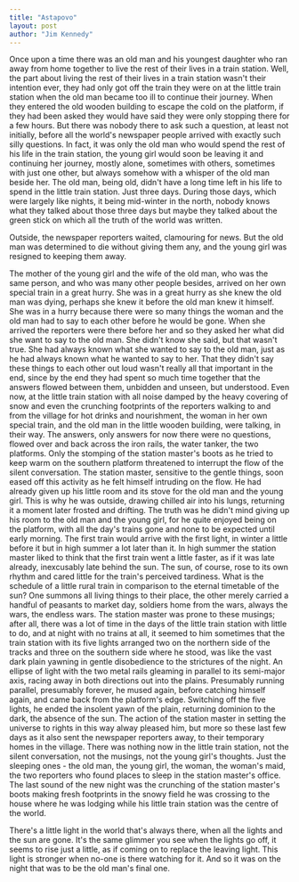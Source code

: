 ```yaml
---
title: "Astapovo"
layout: post
author: "Jim Kennedy"
---
```


Once upon a time there was an old man and his youngest daughter who ran away from home together to live the rest of their lives in a train station. Well, the part about living the rest of their lives in a train station wasn't their intention ever, they had only got off the train they were on at the little train station when the old man became too ill to continue their journey. When they entered the old wooden building to escape the cold on the platform, if they had been asked they would have said they were only stopping there for a few hours. But there was nobody there to ask such a question, at least not initially, before all the world's newspaper people arrived with exactly such silly questions. In fact, it was only the old man who would spend the rest of his life in the train station, the young girl would soon be leaving it and continuing her journey, mostly alone, sometimes with others, sometimes with just one other, but always somehow with a whisper of the old man beside her. The old man, being old, didn't have a long time left in his life to spend in the little train station. Just three days. During those days, which were largely like nights, it being mid-winter in the north, nobody knows what they talked about those three days but maybe they talked about the green stick on which all the truth of the world was written.

Outside, the newspaper reporters waited, clamouring for news. But the old man was determined to die without giving them any, and the young girl was resigned to keeping them away. 

The mother of the young girl and the wife of the old man, who was the same person, and who was many other people besides, arrived on her own special train in a great hurry. She was in a great hurry as she knew the old man was dying, perhaps she knew it before the old man knew it himself. She was in a hurry because there were so many things the woman and the old man had to say to each other before he would be gone. When she arrived the reporters were there before her and so they asked her what did she want to say to the old man. She didn't know she said, but that wasn't true. She had always known what she wanted to say to the old man, just as he had always known what he wanted to say to her. That they didn't say these things to each other out loud wasn't really all that important in the end, since by the end they had spent so much time together that the answers flowed between them, unbidden and unseen, but understood. Even now, at the little train station with all noise damped by the heavy covering of snow and even the crunching footprints of the reporters walking to and from the village for hot drinks and nourishment, the woman in her own special train, and the old man in the little wooden building, were talking, in their way. The answers, only answers for now there were no questions, flowed over and back across the iron rails, the water tanker, the two platforms. Only the stomping of the station master's boots as he tried to keep warm on the southern platform threatened to interrupt the flow of the silent conversation. The station master, sensitive to the gentle things, soon eased off this activity as he felt himself intruding on the flow. He had already given up his little room and its stove for the old man and the young girl. This is why he was outside, drawing chilled air into his lungs, returning it a moment later frosted and drifting. The truth was he didn't mind giving up his room to the old man and the young girl, for he quite enjoyed being on the platform, with all the day's trains gone and none to be expected until early morning. The first train would arrive with the first light, in winter a little before it but in high summer a lot later than it. In high summer the station master liked to think that the first train went a little faster, as if it was late already, inexcusably late behind the sun. The sun, of course, rose to its own rhythm and cared little for the train's perceived tardiness. What is the schedule of a little rural train in comparison to the eternal timetable of the sun? One summons all living things to their place, the other merely carried a handful of peasants to market day, soldiers home from the wars, always the wars, the endless wars. The station master was prone to these musings; after all, there was a lot of time in the days of the little train station with little to do, and at night with no trains at all, it seemed to him sometimes that the train station with its five lights arranged two on the northern side of the tracks and three on the southern side where he stood, was like the vast dark plain yawning in gentle disobedience to the strictures of the night. An ellipse of light with the two metal rails gleaming in parallel to its semi-major axis, racing away in both directions out into the plains. Presumably running parallel, presumably forever, he mused again, before catching himself again, and came back from the platform's edge. Switching off the five lights, he ended the insolent yawn of the plain, returning dominion to the dark, the absence of the sun. The action of the station master in setting the universe to rights in this way alway pleased him, but more so these last few days as it also sent the newspaper reporters away, to their temporary homes in the village. There was nothing now in the little train station, not the silent conversation, not the musings, not the young girl's thoughts. Just the sleeping ones - the old man, the young girl, the woman, the woman's maid, the two reporters who found places to sleep in the station master's office. The last sound of the new night was the crunching of the station master's boots making fresh footprints in the snowy field he was crossing to the house where he was lodging while his little train station was the centre of the world. 


There's a little light in the world that's always there, when all the lights and the sun are gone. It's the same glimmer you see when the lights go off, it seems to rise just a little, as if coming on to replace the leaving light. This light is stronger when no-one is there watching for it. And so it was on the night that was to be the old man's final one.
